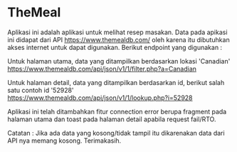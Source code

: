 # TheMeal

Aplikasi ini adalah aplikasi untuk melihat resep masakan. Data pada apikasi ini didapat dari API https://www.themealdb.com/ oleh karena itu dibutuhkan akses internet untuk dapat digunakan. Berikut endpoint yang digunakan :

Untuk halaman utama, data yang ditampilkan berdasarkan lokasi 'Canadian' https://www.themealdb.com/api/json/v1/1/filter.php?a=Canadian 

Untuk halaman detail, data yang ditampilkan berdasarkan id, berikut salah satu contoh id '52928' https://www.themealdb.com/api/json/v1/1/lookup.php?i=52928 


Aplikasi ini telah ditambahkan fitur connection error berupa fragment pada halaman utama dan toast pada halaman detail apabila request fail/RTO.


Catatan : Jika ada data yang kosong/tidak tampil itu dikarenakan data dari API nya memang kosong. Terimakasih.
